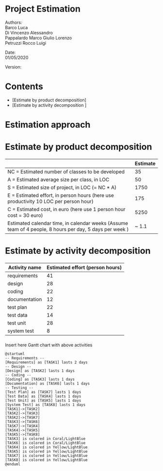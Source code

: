 # Project Estimation  

Authors:<br />
Barco Luca<br />Di Vincenzo Alessandro<br />Pappalardo Marco Giulio Lorenzo<br />Petruzzi Rocco Luigi<br />

Date:<br />01/05/2020

Version:

# Contents



- [Estimate by product decomposition]
- [Estimate by activity decomposition ]



# Estimation approach

# Estimate by product decomposition



### 

|             | Estimate                        |             
| ----------- | ------------------------------- |  
| NC =  Estimated number of classes to be developed   | 35 |             
| A = Estimated average size per class, in LOC       | 50 | 
| S = Estimated size of project, in LOC (= NC * A) | 1750 |
| E = Estimated effort, in person hours (here use productivity 10 LOC per person hour)  | 175 |   
| C = Estimated cost, in euro (here use 1 person hour cost = 30 euro) | 5250 | 
| Estimated calendar time, in calendar weeks (Assume team of 4 people, 8 hours per day, 5 days per week ) | ~ 1.1 |               


# Estimate by activity decomposition



### 

|         Activity name    | Estimated effort (person hours)   |             
| ----------- | ------------------------------- | 
| requirements | 41 |
| design | 28 |
| coding | 22 |
| documentation | 12 |
| test plan | 22 |
| test data | 14 |
| test unit | 28 |
| system test | 8 |

###
Insert here Gantt chart with above activities

```plantuml
@startuml
-- Requirements --
[Requirements] as [TASK1] lasts 2 days
-- Design --
[Design] as [TASK2] lasts 1 days
-- Coding --
[Coding] as [TASK3] lasts 1 days
[Documentation] as [TASK6] lasts 1 days
-- Testing --
[Test Plan] as [TASK7] lasts 1 days
[Test Data] as [TASK4] lasts 1 days
[Test Unit] as [TASK5] lasts 1 days
[System Test] as [TASK8] lasts 1 days
[TASK1]->[TASK2]
[TASK2]->[TASK3]
[TASK2]->[TASK7]
[TASK3]->[TASK6]
[TASK7]->[TASK4]
[TASK4]->[TASK5]
[TASK5]->[TASK8]
[TASK3] is colored in Coral/LightBlue
[TASK6] is colored in Coral/LightBlue
[TASK4] is colored in Yellow/LightBlue
[TASK5] is colored in Yellow/LightBlue
[TASK7] is colored in Yellow/LightBlue
[TASK8] is colored in Yellow/LightBlue
@enduml
```

